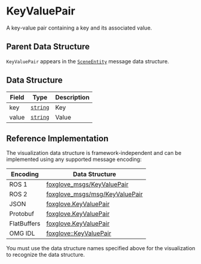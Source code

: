 # KeyValuePair

A key-value pair containing a key and its associated value.

## Parent Data Structure

`KeyValuePair` appears in the [`SceneEntity`](./scene-entity) message data structure.

## Data Structure

| Field | Type                                  | Description |
| ----- | ------------------------------------- | ----------- |
| key   | [`string`](./built-in%20types#string) | Key         |
| value | [`string`](./built-in%20types#string) | Value       |

## Reference Implementation

The visualization data structure is framework-independent and can be implemented using any supported message encoding:

| Encoding    | Data Structure                                                                                                        |
| ----------- | --------------------------------------------------------------------------------------------------------------------- |
| ROS 1       | [foxglove_msgs/KeyValuePair](https://github.com/foxglove/foxglove-sdk/blob/main/schemas/ros1/KeyValuePair.msg)        |
| ROS 2       | [foxglove_msgs/msg/KeyValuePair](https://github.com/foxglove/foxglove-sdk/blob/main/schemas/ros2/KeyValuePair.msg)    |
| JSON        | [foxglove.KeyValuePair](https://github.com/foxglove/foxglove-sdk/blob/main/schemas/jsonschema/KeyValuePair.json)      |
| Protobuf    | [foxglove.KeyValuePair](https://github.com/foxglove/foxglove-sdk/blob/main/schemas/proto/foxglove/KeyValuePair.proto) |
| FlatBuffers | [foxglove.KeyValuePair](https://github.com/foxglove/foxglove-sdk/blob/main/schemas/flatbuffer/KeyValuePair.fbs)       |
| OMG IDL     | [foxglove::KeyValuePair](https://github.com/foxglove/foxglove-sdk/blob/main/schemas/omgidl/foxglove/KeyValuePair.idl) |

You must use the data structure names specified above for the visualization to recognize the data structure.
